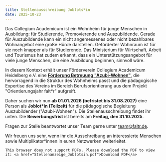 ```yaml
---
title: Stellenausschreibung Joblots*in
date: 2025-10-23
---
```


Das Collegium Academicum ist ein Wohnheim für junge Menschen in Ausbildung: für Studierende, Promovierende und Auszubildende. Gerade für Auszubildende kann ein nicht angemessenes oder nicht bezahlbares Wohnangebot eine große Hürde darstellen. Geförderter Wohnraum ist für sie noch knapper als für Studierende. Das Ministerium für Wirtschaft, Arbeit und Tourismus hat zudem erkannt, dass ein Unterstützungsangebot für viele junge Menschen, die eine Ausbildung beginnen, sinnvoll wäre.

In diesem Kontext erhält unser Förderverein Collegium Academicum Heidelberg e.V. eine <a href="https://wm.baden-wuerttemberg.de/de/service/foerderprogramme-und-aufrufe/liste-foerderprogramme/foerderung-von-betreuungsangeboten-an-auszubildendenwohnstaetten"><b>Förderung Betreuung "Azubi-Wohnen"</b></a>, die hervorragend in die Struktur des Wohnheims passt und die pädagogische Expertise des Vereins im Bereich Berufsorientierung aus dem Projekt "Orientierungsjahr falt*r" aufgreift.

Daher suchen wir nun <b>ab 01.01.2026 (befristet bis 31.08.2027)</b> eine Person als <b>Joblot*in (Teilzeit)</b> für die pädagogische Begleitung Auszubildender ("Azubi-Wohnen"). Die Stellenausschreibung findet ihr unten. 
Die <b>Bewerbungsfrist</b> ist bereits am <b>Freitag, den 31.10.2025</b>.

Fragen zur Stelle beantwortet unser Team gerne unter <a href="mailto:team@faltr.de">team@faltr.de</a>. 

Wir freuen uns sehr, wenn ihr die Ausschreibung an interessierte Menschen sowie Multiplikator*innen in euren Netzwerken weiterleitet.

<object data="Stellenanzeige_Joblotsin.pdf" type="application/pdf" width="100%" height="100%">


    This browser does not support PDFs. Please download the PDF to view it: <a href="Stellenanzeige_Joblotsin.pdf">Download PDF</a>

</object>